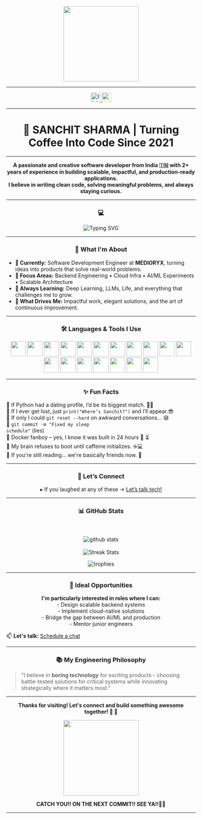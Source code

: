<div align="center">
  <img height="200" src="https://github.com/raghavk16/raghavk16/raw/master/coderman.gif" />
</div>

---

<div align="center">
  <a href="https://www.linkedin.com/in/sanchit-sharma-0268ba1ba/" target="_blank">
    <img src="https://img.shields.io/static/v1?message=LinkedIn&logo=linkedin&label=&color=0077B5&logoColor=white&labelColor=&style=for-the-badge" height="25" alt="linkedin logo" />
  </a>
  <a href="mailto:sharmasanchit31@gmail.com" target="_blank">
    <img src="https://img.shields.io/static/v1?message=Gmail&logo=gmail&label=&color=D14836&logoColor=white&labelColor=&style=for-the-badge" height="25" alt="gmail logo" />
  </a>
</div>

---

<h1 align="center"><b>🚀 SANCHIT SHARMA | Turning Coffee Into Code Since 2021</b></h1>

---

<p align="center">
  <b>A passionate and creative software developer from India 🇮🇳 with 2+ years of experience in building scalable, impactful, and production-ready applications.</b><br>
  <b>I believe in writing clean code, solving meaningful problems, and always staying curious.</b>
</p>

---

<h3 align="center"><b> 💻 </b></h3>

<div align="center">
  <img src="https://readme-typing-svg.demolab.com?font=Fira+Code&duration=3000&pause=1000&color=FFFFFF&center=true&width=435&lines=Code.+Sleep.+Refactor.+Repeat.;Let's+build+something+cool+together!" alt="Typing SVG" />
</div>

---

<h3 align="center"><b>🚀 What I'm About</b></h3>

<ul>
  <li><b>💼 Currently:</b> Software Development Engineer at <b>MEDIORYX</b>, turning ideas into products that solve real-world problems.</li>
  <li><b>🎯 Focus Areas:</b> Backend Engineering • Cloud Infra • AI/ML Experiments • Scalable Architecture</li>
  <li><b>📖 Always Learning:</b> Deep Learning, LLMs, Life, and everything that challenges me to grow.</li>
  <li><b>🧠 What Drives Me:</b> Impactful work, elegant solutions, and the art of continuous improvement.</li>
</ul>

---

<h3 align="center"><b>🛠 Languages & Tools I Use</b></h3>

<div align="center">
  <img src="https://cdn.jsdelivr.net/gh/devicons/devicon/icons/python/python-original.svg" height="40" />
  <img src="https://cdn.jsdelivr.net/gh/devicons/devicon/icons/cplusplus/cplusplus-original.svg" height="40" />
  <img src="https://cdn.jsdelivr.net/gh/devicons/devicon/icons/docker/docker-plain-wordmark.svg" height="40" />
  <img src="https://cdn.simpleicons.org/amazonwebservices/FF9900" height="40" />
  <img src="https://cdn.jsdelivr.net/gh/devicons/devicon/icons/kubernetes/kubernetes-plain.svg" height="40" />
  <img src="https://cdn.simpleicons.org/anaconda/44A833" height="40" />
  <img src="https://cdn.jsdelivr.net/gh/devicons/devicon/icons/git/git-original.svg" height="40" />
  <img src="https://cdn.jsdelivr.net/gh/devicons/devicon/icons/linux/linux-original.svg" height="40" />
  <img src="https://cdn.jsdelivr.net/gh/devicons/devicon/icons/numpy/numpy-original.svg" height="40" />
  <img src="https://cdn.jsdelivr.net/gh/devicons/devicon/icons/tensorflow/tensorflow-original.svg" height="40" />
  <img src="https://cdn.jsdelivr.net/gh/devicons/devicon/icons/mongodb/mongodb-original.svg" height="40" />
  <img src="https://cdn.jsdelivr.net/gh/devicons/devicon/icons/django/django-plain.svg" height="40" />
  <img src="https://cdn.jsdelivr.net/gh/devicons/devicon/icons/googlecloud/googlecloud-original.svg" height="40" />
  <img src="https://cdn.simpleicons.org/pytorch/EE4C2C" height="40" />
  <img src="https://img.shields.io/badge/pandas-150458?logo=pandas&logoColor=white&style=for-the-badge" height="40" />
  <img src="https://skillicons.dev/icons?i=visualstudio" height="40" />
  <img src="https://img.shields.io/badge/GitHub-181717?logo=github&logoColor=white&style=for-the-badge" height="40" />
  <img src="https://img.shields.io/badge/GitLab-FC6D26?logo=gitlab&logoColor=black&style=for-the-badge" height="40" />
</div>

---

<h3 align="center"><b>✨ Fun Facts</b></h3>

<p align="center">
  
  🌟 If Python had a dating profile, I’d be its biggest match. 🐍💙<br>
  🌟 If I ever get lost, just <code>print("Where’s Sanchit?")</code> and I’ll appear.😎<br>
  🌟 If only I could <code>git reset --hard</code> on awkward conversations… 😅<br>
  🌟 <code>git commit -m "Fixed my sleep schedule"</code> (lies)<BR>
  🌟 Docker fanboy – yes, I know it was built in 24 hours 🐳 ⏳<br>
  🌟 My brain refuses to boot until caffeine initializes. ☕💻<br>
  🌟 If you're still reading... we're basically friends now. 🤝
</p>


---

<h3 align="center"><b>🤝 Let’s Connect</b></h3>
<p align="center">
 ▸ If you laughed at any of these → <a href="mailto:sharmasanchit31@gmail.com" title="sharmasanchit31@gmail.com">Let’s talk tech!</a>
</p>

---

<h3 align="center"><b>📊 GitHub Stats</b></h3>

<p align="center">
  <br><br>
  <img src="https://github-readme-stats.vercel.app/api?username=sanchit0055&show_icons=true&locale=en&theme=radical" alt="github stats" />
  <br><br>
   <img src="https://github-readme-streak-stats.herokuapp.com/?user=sanchit0055&theme=tokyonight" alt="Streak Stats" />
  <br>
</p>

<p align="center">
  <img src="https://github-profile-trophy.vercel.app/?username=sanchit0055&theme=onedark&row=2&column=4" alt="trophies" />
</p>

---


<h3 align="center">💼 Ideal Opportunities</h3>
<p align="center">
 <b>I'm particularly interested in roles where I can:</b><br>
   - Design scalable backend systems<br>
   - Implement cloud-native solutions<br>
         - Bridge the gap between AI/ML and production<br>
   - Mentor junior engineers
</p>

📫 **Let's talk:** [Schedule a chat](https://calendly.com/yourlink)

---

<h3 align="center">📚 My Engineering Philosophy</h3>

> "I believe in **boring technology** for exciting products - 
> choosing battle-tested solutions for critical systems while 
> innovating strategically where it matters most."

---

<p align="center"><b>Thanks for visiting! Let's connect and build something awesome together! 🚀 🚀</b></p>

<div align="center">
  <img height="200" src="https://c.tenor.com/SsK8Z3td5uYAAAAd/tenor.gif" />
</div>



<p align="center"><b>CATCH YOU!! ON THE NEXT COMMIT!! SEE YA!!✌🏻</b></p>

---
